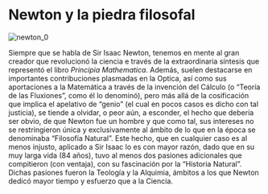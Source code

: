 # Newton y la piedra filosofal



![newton_0](https://raw.githubusercontent.com/santuario/Newton_Filosofal/master/Images/newton_0.jpg)

Siempre que se habla de Sir Isaac Newton, tenemos en mente al gran creador que revolucionó la ciencia e través de la extraordinaria síntesis que representó el libro *Principia Mathematica*. Además, suelen destacarse en importantes contribuciones plasmadas en la Optica, así como sus aportaciones a la Matemática a través de la invención del Cálculo (o “Teoría de las Fluxiones”, como él lo denominó), pero más allá de la cosificación que implica el apelativo de “genio” (el cual en pocos casos es dicho con tal justicia), se tiende a olvidar, o peor aún, a esconder, el hecho que debería ser obvio, de que Newton fue un hombre y que como tal, sus intereses no se restringieron única y exclusivamente al ámbito de lo que en la época se denominaba “Filosofía Natural”. Este hecho, que en cualquier caso es al menos injusto, aplicado a Sir Isaac lo es con mayor razón, dado que en su muy larga vida (84 años), tuvo al menos dos pasiones adicionales que compitieron (con ventaja), con su fascinación por la “Historia Natural”. Dichas pasiones fueron la Teología y la Alquimia, ámbitos a los que Newton dedicó mayor tiempo y esfuerzo que a la Ciencia.
